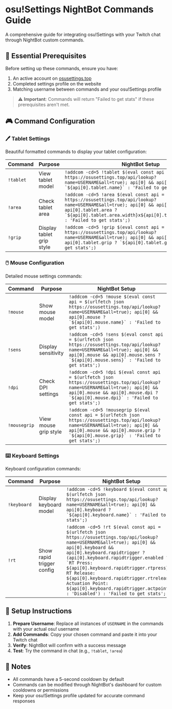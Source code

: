 # osu!Settings NightBot Commands Guide

A comprehensive guide for integrating osu!Settings with your Twitch chat through NightBot custom commands.

## 🚨 Essential Prerequisites

Before setting up these commands, ensure you have:

1. An active account on [osusettings.top](https://osusettings.top)
2. Completed settings profile on the website
3. Matching username between commands and your osu!Settings profile

> ⚠️ **Important**: Commands will return "Failed to get stats" if these prerequisites aren't met.

## 🎮 Command Configuration

### 🖊️ Tablet Settings

Beautiful formatted commands to display your tablet configuration:

| Command | Purpose | NightBot Setup |
|---------|---------|----------------|
| `!tablet` | View tablet model | ```!addcom -cd=5 !tablet $(eval const api = $(urlfetch json https://osusettings.top/api/lookup?name=USERNAME&all=true); api[0] && api[0].tablet ? `${api[0].tablet.name}` : 'Failed to get stats';)``` |
| `!area` | Check tablet area | ```!addcom -cd=5 !area $(eval const api = $(urlfetch json https://osusettings.top/api/lookup?name=USERNAME&all=true); api[0] && api[0].tablet && api[0].tablet.area ? `${api[0].tablet.area.width}x${api[0].tablet.area.height}` : 'Failed to get stats';)``` |
| `!grip` | Display tablet grip style | ```!addcom -cd=5 !grip $(eval const api = $(urlfetch json https://osusettings.top/api/lookup?name=USERNAME&all=true); api[0] && api[0].tablet && api[0].tablet.grip ? `${api[0].tablet.grip}` : 'Failed to get stats';)``` |

### 🖱️ Mouse Configuration

Detailed mouse settings commands:

| Command | Purpose | NightBot Setup |
|---------|---------|----------------|
| `!mouse` | Show mouse model | ```!addcom -cd=5 !mouse $(eval const api = $(urlfetch json https://osusettings.top/api/lookup?name=USERNAME&all=true); api[0] && api[0].mouse ? `${api[0].mouse.name}` : 'Failed to get stats';)``` |
| `!sens` | Display sensitivity | ```!addcom -cd=5 !sens $(eval const api = $(urlfetch json https://osusettings.top/api/lookup?name=USERNAME&all=true); api[0] && api[0].mouse && api[0].mouse.sens ? `${api[0].mouse.sens}` : 'Failed to get stats';)``` |
| `!dpi` | Check DPI settings | ```!addcom -cd=5 !dpi $(eval const api = $(urlfetch json https://osusettings.top/api/lookup?name=USERNAME&all=true); api[0] && api[0].mouse && api[0].mouse.dpi ? `${api[0].mouse.dpi}` : 'Failed to get stats';)``` |
| `!mousegrip` | View mouse grip style | ```!addcom -cd=5 !mousegrip $(eval const api = $(urlfetch json https://osusettings.top/api/lookup?name=USERNAME&all=true); api[0] && api[0].mouse && api[0].mouse.grip ? `${api[0].mouse.grip}` : 'Failed to get stats';)``` |

### ⌨️ Keyboard Settings

Keyboard configuration commands:

| Command | Purpose | NightBot Setup |
|---------|---------|----------------|
| `!keyboard` | Display keyboard model | ```!addcom -cd=5 !keyboard $(eval const api = $(urlfetch json https://osusettings.top/api/lookup?name=USERNAME&all=true); api[0] && api[0].keyboard ? `${api[0].keyboard.name}` : 'Failed to get stats';)``` |
| `!rt` | Show rapid trigger config | ```!addcom -cd=5 !rt $(eval const api = $(urlfetch json https://osusettings.top/api/lookup?name=USERNAME&all=true); api[0] && api[0].keyboard && api[0].keyboard.rapidtrigger ? (api[0].keyboard.rapidtrigger.enabled ? `RT Press: ${api[0].keyboard.rapidtrigger.rtpress}, RT Release: ${api[0].keyboard.rapidtrigger.rtrelease}, Actuation Point: ${api[0].keyboard.rapidtrigger.actpoint}.` : 'Disabled') : 'Failed to get stats';)``` |

## 🔧 Setup Instructions

1. **Prepare Username**: Replace all instances of `USERNAME` in the commands with your actual osu! username
2. **Add Commands**: Copy your chosen command and paste it into your Twitch chat
3. **Verify**: NightBot will confirm with a success message
4. **Test**: Try the command in chat (e.g., `!tablet`, `!area`)

## 📝 Notes

- All commands have a 5-second cooldown by default
- Commands can be modified through NightBot's dashboard for custom cooldowns or permissions
- Keep your osu!Settings profile updated for accurate command responses
